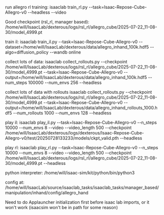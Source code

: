 
run allegro rl training:
isaaclab train_rl.py --task=Isaac-Repose-Cube-Allegro-v0 --headless --video

Good checkpoint (rsl_rl, manager based):
/home/will/IsaacLab/dexterous/logs/rsl_rl/allegro_cube/2025-07-22_11-08-30/model_4999.pt

train il:
isaaclab train_il.py --task=Isaac-Repose-Cube-Allegro-v0 --dataset=/home/will/IsaacLab/dexterous/data/allegro_inhand_100k.hdf5 --algo=diffusion_policy --wandb online

collect lots of data:
isaaclab collect_rollouts.py --checkpoint /home/will/IsaacLab/dexterous/logs/rsl_rl/allegro_cube/2025-07-22_11-08-30/model_4999.pt --task=Isaac-Repose-Cube-Allegro-v0 --output=/home/will/IsaacLab/dexterous/data/allegro_inhand_100k.hdf5 --num_steps 100000 --num_envs 256 --headless

collect lots of data with rollouts
isaaclab collect_rollouts.py --checkpoint /home/will/IsaacLab/dexterous/logs/rsl_rl/allegro_cube/2025-07-22_11-08-30/model_4999.pt --task=Isaac-Repose-Cube-Allegro-v0 --output=/home/will/IsaacLab/dexterous/data/allegro_inhand_rollouts_1000.hdf5 --num_rollouts 1000 --num_envs 128 --headless

play il:
isaaclab play_il.py --task=Isaac-Repose-Cube-Allegro-v0 --n_steps 10000 --num_envs 8 --video --video_length 500 --checkpoint /home/will/IsaacLab/dexterous/logs/dexterous/Isaac-Repose-Cube-Allegro-v0/test/20250728133233/models/ckpt_valid.pth --headless

play rl:
isaaclab play_rl.py --task=Isaac-Repose-Cube-Allegro-v0 --n_steps 10000 --num_envs 8 --video --video_length 500 --checkpoint /home/will/IsaacLab/dexterous/logs/rsl_rl/allegro_cube/2025-07-22_11-08-30/model_4999.pt --headless



python interpreter:
/home/will/isaac-sim/kit/python/bin/python3


config at:
/home/will/IsaacLab/source/isaaclab_tasks/isaaclab_tasks/manager_based/manipulation/inhand/config/allegro_hand

Need to do Applauncher initialization first before isaac lab imports, or it won't work (isaacsim won't be in path for some reason)

